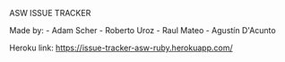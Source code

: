ASW ISSUE TRACKER

Made by:
    - Adam Scher
    - Roberto Uroz
    - Raul Mateo
    - Agustín D'Acunto

Heroku link: https://issue-tracker-asw-ruby.herokuapp.com/
